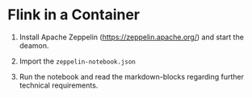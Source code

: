 # Flink in a Container

1) Install Apache Zeppelin (https://zeppelin.apache.org/) and start the deamon. 

2) Import the `zeppelin-notebook.json`

3) Run the notebook and read the markdown-blocks regarding further technical requirements.